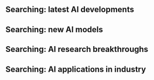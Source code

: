 ## Searching: latest AI developments


## Searching: new AI models


## Searching: AI research breakthroughs


## Searching: AI applications in industry


